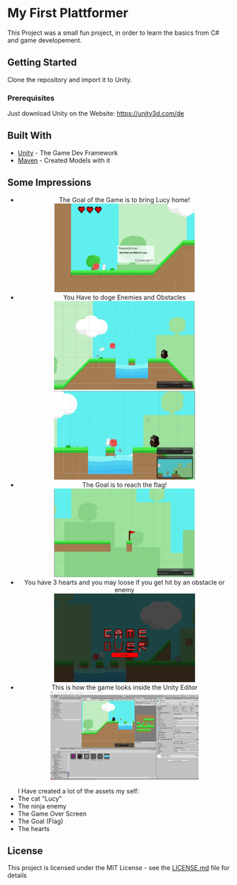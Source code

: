 # My First Plattformer

This Project was a small fun project, in order to learn the basics from C# and game developement.

## Getting Started
Clone the repository and import it to Unity.

### Prerequisites

Just download Unity on the Website: https://unity3d.com/de


## Built With

* [Unity](https://unity3d.com/de) - The Game Dev Framework
* [Maven](https://inkscape.org/de/) - Created Models with it

## Some Impressions
<ul align="center">
<li> 
The Goal of the Game is to bring Lucy home! <br>
<img src="Ressources_Github/Cat_Interaction.PNG" height="200px" title="Starting Screen">
</li>
<li> 
You Have to doge Enemies and Obstacles <br>
<img src="Ressources_Github/Dodge_Enemies_Obstacles.PNG" height="200px" title="Enemies">
<img src="Ressources_Github/Dont_Get_Hit.PNG" height="200px" title="Enemies">
</li>

<li> 
The Goal is to reach the flag! <br>
<img src="Ressources_Github/Goal.PNG" height="200px" title="Enemies">
</li>

<li> 
You have 3 hearts and you may loose if you get hit by an obstacle or enemy  <br>
<img src="Ressources_Github/Or_You_Will_Loose.PNG" height="200px" title="Enemies">
</li>
<li> 
This is how the game looks inside the Unity Editor  <br>
<img src="Ressources_Github/Ninja.PNG" height="200px" title="Enemies">
</li>


</ul>

<ul> I Have created a lot of the assets my self:
<li>The cat "Lucy" </li>
<li>The ninja enemy </li>
<li>The Game Over Screen </li>
<li>The Goal (Flag)</li>
<li>The hearts </li>

</ul>



## License

This project is licensed under the MIT License - see the [LICENSE.md](LICENSE.md) file for details


